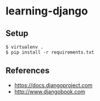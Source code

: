 learning-django
===============

Setup
-----

    $ virtualenv .
    $ pip install -r requirements.txt


References
----------

- https://docs.djangoproject.com
- http://www.djangobook.com
